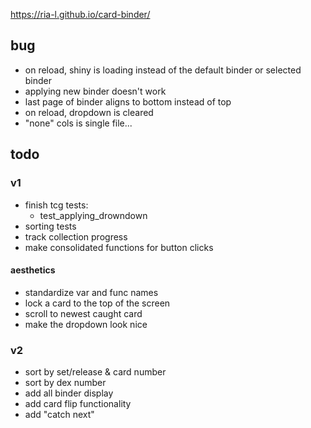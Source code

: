 https://ria-l.github.io/card-binder/

## bug

- on reload, shiny is loading instead of the default binder or selected binder
- applying new binder doesn't work
- last page of binder aligns to bottom instead of top
- on reload, dropdown is cleared
- "none" cols is single file...

## todo

### v1

- finish tcg tests:
  - test_applying_drowndown
- sorting tests
- track collection progress
- make consolidated functions for button clicks

#### aesthetics

- standardize var and func names
- lock a card to the top of the screen
- scroll to newest caught card
- make the dropdown look nice

### v2

- sort by set/release & card number
- sort by dex number
- add all binder display
- add card flip functionality
- add "catch next"
